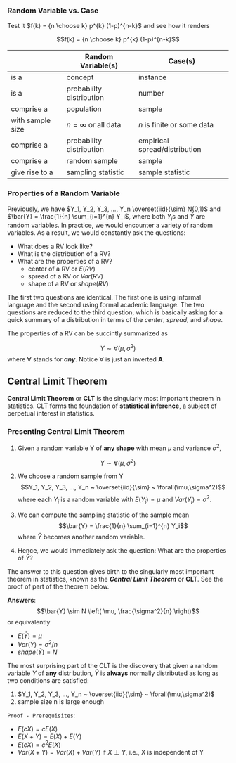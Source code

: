 
### Random Variable vs. Case

Test it $f(k) = {n \choose k} p^{k} (1-p)^{n-k}$ and see how it renders

$$f(k) = {n \choose k} p^{k} (1-p)^{n-k}$$



|| Random Variable(s) | Case(s) |
|---|---|---|
| is a | concept | instance |
| is a | probabiilty distribution | number |
| comprise a | population | sample |
| with sample size | $n = \infty$ or all data | $n$ is finite or some data |
| comprise a | probability distribution | empirical spread/distribution |
| comprise a | random sample | sample |
| give rise to a | sampling statistic | sample statistic |

### Properties of a Random Variable

Previously, we have $Y_1, Y_2, Y_3, ..., Y_n \overset{iid}{\sim} N(0,1)$ and $\bar{Y} = \frac{1}{n} \sum_{i=1}^{n} Y_i$, where both $Y_i$s and $\bar{Y}$ are random variables. In practice, we would encounter a variety of random variables. As a result, we would constantly ask the questions:

- What does a RV look like?
- What is the distribution of a RV?
- What are the properties of a RV?
    - center of a RV or $E(RV)$
    - spread of a RV or $Var(RV)$
    - shape of a RV or $shape(RV)$

The first two questions are identical. The first one is using informal language and the second using formal academic language. The two questions are reduced to the third question, which is basically asking for a quick summary of a distribution in terms of the _center_, _spread_, and _shape_. 

The properties of a RV can be succintly summarized as 

$$Y \sim \forall(\mu, \sigma^2) $$
where $\forall$ stands for **_any_**. Notice $\forall$ is just an inverted **A**. 


## Central Limit Theorem 

**Central Limit Theorem** or **CLT** is the singularly most important theorem in statistics. CLT forms the foundation of **statistical inference**, a subject of perpetual interest in statistics. 

### Presenting Central Limit Theorem

1. Given a random variable Y of **any shape** with mean $\mu$ and variance $\sigma^2$,

$$Y \sim \forall(\mu,\sigma^2)$$

2. We choose a random sample from Y
$$Y_1, Y_2, Y_3, ..., Y_n ~ \overset{iid}{\sim} ~ \forall(\mu,\sigma^2)$$
where each $Y_i$ is a random variable with $E(Y_i) = \mu$ and $Var(Y_i) = \sigma^2$. 

3. We can compute the sampling statistic of the sample mean
$$\bar{Y} = \frac{1}{n} \sum_{i=1}^{n} Y_i$$
where $\bar{Y}$ becomes another random variable. 

4. Hence, we would immediately ask the question: What are the properties of $\bar{Y}$?

The answer to this question gives birth to the singularly most important theorem in statistics, known as the **_Central Limit Theorem_** or **CLT**. See the proof of part of the theorem below.

**Answers**:
$$\bar{Y} \sim N \left( \mu, \frac{\sigma^2}{n} \right)$$
or equivalently

- $E(\bar{Y}) = \mu$
- $Var(\bar{Y}) = \sigma^2 / n$
- $shape(\bar{Y}) = N$

The most surprising part of the CLT is the discovery that given a random variable $Y$ of **any** distribution, $\bar{Y}$ is **always** normally distributed as long as two conditions are satisfied:

1. $Y_1, Y_2, Y_3, ..., Y_n ~ \overset{iid}{\sim} ~ \forall(\mu,\sigma^2)$
2. sample size n is large enough


`Proof - Prerequisites`:

- $E(cX) = c E(X)$
- $E(X+Y) = E(X) + E(Y)$
- $E(cX) = c^2E(X)$
- $Var(X+Y) = Var(X) + Var(Y)$ if $X \perp Y$, i.e., X is independent of Y





